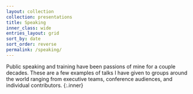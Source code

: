 ```yaml
---
layout: collection
collection: presentations
title: Speaking
inner_class: wide
entries_layout: grid
sort_by: date
sort_order: reverse
permalink: /speaking/
---
```


Public speaking and training have been passions of mine for a couple decades. These are a few examples of talks I have given to groups around the world ranging from executive teams, conference audiences, and individual contributors.
{:.inner}
